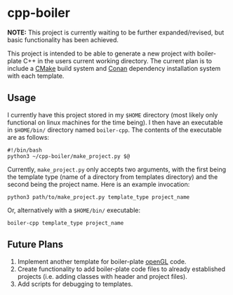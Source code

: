 # cpp-boiler
**NOTE:** This project is currently waiting to be further expanded/revised, but basic functionality has been achieved.  
    
This project is intended to be able to generate a new project with boiler-plate C++ in the users current working directory. The current plan is to include a [CMake](https://cmake.org/) build system and [Conan](https://conan.io/) dependency installation system with each template.


## Usage
I currently have this project stored in my `$HOME` directory (most likely only functional on linux machines for the time being).
I then have an executable in `$HOME/bin/` directory named `boiler-cpp`. The contents of the executable are as follows:
```
#!/bin/bash 
python3 ~/cpp-boiler/make_project.py $@
```
Currently, `make_project.py` only accepts two arguments, with the first being the template type (name of a directory from templates directory) and the second being the project name. Here is an example invocation:
```
python3 path/to/make_project.py template_type project_name
```
Or, alternatively with a `$HOME/bin/` executable:
```
boiler-cpp template_type project_name
```

## Future Plans
1. Implement another template for boiler-plate [openGL](https://www.opengl.org//) code.
2. Create functionality to add boiler-plate code files to already established projects (i.e. adding classes with header and project files).
3. Add scripts for debugging to templates.
 
